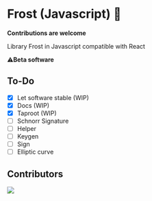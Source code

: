 # Frost (Javascript) 🔑

**Contributions are welcome**

Library Frost in Javascript compatible with React

⚠️**Beta software**

## To-Do

- [x] Let software stable (WIP)
- [x] Docs (WIP)
- [x] Taproot (WIP)
- [ ] Schnorr Signature
- [ ] Helper
- [ ] Keygen
- [ ] Sign
- [ ] Elliptic curve

## Contributors

<a align="center" href="https://github.com/FrostDevKit/javascript-frost/graphs/contributors">
  <img src="https://contrib.rocks/image?repo=FrostDevKit/javascript-frost" />
</a>
